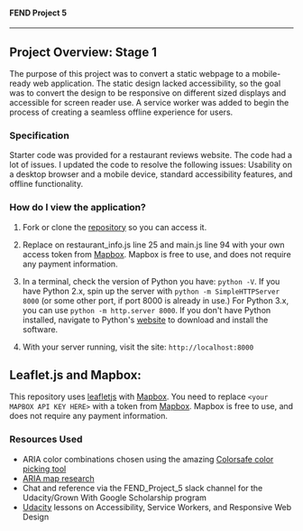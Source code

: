 #### FEND Project 5
---

## Project Overview: Stage 1

The purpose of this project was to convert a static webpage to a mobile-ready web application. The static design lacked accessibility, so the goal was to convert the design to be responsive on different sized displays and accessible for screen reader use. A service worker was added to begin the process of creating a seamless offline experience for users.

### Specification

Starter code was provided for a restaurant reviews website. The code had a lot of issues. I updated the code to resolve the following issues: Usability on a desktop browser and a mobile device, standard accessibility features, and offline functionality.

### How do I view the application?

1. Fork or clone the [repository](https://github.com/AmberRoberts/mws-restaurant-stage-1) so you can access it.

2. Replace <YOUR TOKEN HERE> on restaurant_info.js line 25 and main.js line 94 with your own access token from [Mapbox](https://www.mapbox.com/). Mapbox is free to use, and does not require any payment information.

3. In a terminal, check the version of Python you have: `python -V`. If you have Python 2.x, spin up the server with `python -m SimpleHTTPServer 8000` (or some other port, if port 8000 is already in use.) For Python 3.x, you can use `python -m http.server 8000`. If you don't have Python installed, navigate to Python's [website](https://www.python.org/) to download and install the software.

4. With your server running, visit the site: `http://localhost:8000`

## Leaflet.js and Mapbox:

This repository uses [leafletjs](https://leafletjs.com/) with [Mapbox](https://www.mapbox.com/). You need to replace `<your MAPBOX API KEY HERE>` with a token from [Mapbox](https://www.mapbox.com/). Mapbox is free to use, and does not require any payment information.

### Resources Used

* ARIA color combinations chosen using the amazing [Colorsafe color picking tool](http://colorsafe.co/)
* [ARIA map research](https://stackoverflow.com/questions/50503677/proper-use-of-aria-role-for-google-maps)
* Chat and reference via the FEND_Project_5 slack channel for the Udacity/Grown With Google Scholarship program
* [Udacity](https://www.udacity.com) lessons on Accessibility, Service Workers, and Responsive Web Design
